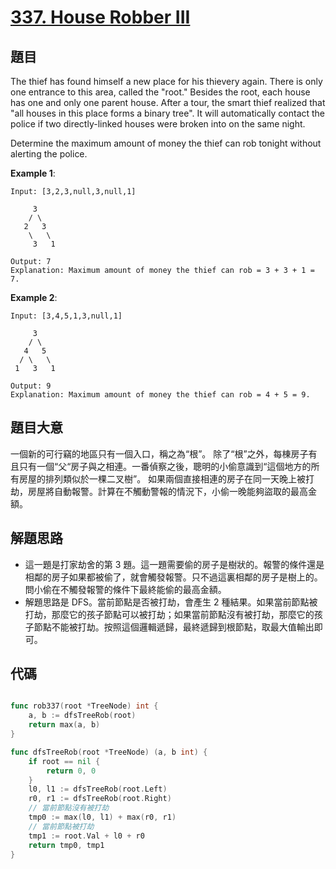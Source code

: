 # [337. House Robber III](https://leetcode.com/problems/house-robber-iii/)



## 題目

The thief has found himself a new place for his thievery again. There is only one entrance to this area, called the "root." Besides the root, each house has one and only one parent house. After a tour, the smart thief realized that "all houses in this place forms a binary tree". It will automatically contact the police if two directly-linked houses were broken into on the same night.

Determine the maximum amount of money the thief can rob tonight without alerting the police.

**Example 1**:

```
Input: [3,2,3,null,3,null,1]

     3
    / \
   2   3
    \   \ 
     3   1

Output: 7 
Explanation: Maximum amount of money the thief can rob = 3 + 3 + 1 = 7.
```

**Example 2**:

```
Input: [3,4,5,1,3,null,1]

     3
    / \
   4   5
  / \   \ 
 1   3   1

Output: 9
Explanation: Maximum amount of money the thief can rob = 4 + 5 = 9.
```

## 題目大意

一個新的可行竊的地區只有一個入口，稱之為“根”。 除了“根”之外，每棟房子有且只有一個“父“房子與之相連。一番偵察之後，聰明的小偷意識到“這個地方的所有房屋的排列類似於一棵二叉樹”。 如果兩個直接相連的房子在同一天晚上被打劫，房屋將自動報警。計算在不觸動警報的情況下，小偷一晚能夠盜取的最高金額。


## 解題思路

- 這一題是打家劫舍的第 3 題。這一題需要偷的房子是樹狀的。報警的條件還是相鄰的房子如果都被偷了，就會觸發報警。只不過這裏相鄰的房子是樹上的。問小偷在不觸發報警的條件下最終能偷的最高金額。
- 解題思路是 DFS。當前節點是否被打劫，會產生 2 種結果。如果當前節點被打劫，那麼它的孩子節點可以被打劫；如果當前節點沒有被打劫，那麼它的孩子節點不能被打劫。按照這個邏輯遞歸，最終遞歸到根節點，取最大值輸出即可。

## 代碼

```go

func rob337(root *TreeNode) int {
	a, b := dfsTreeRob(root)
	return max(a, b)
}

func dfsTreeRob(root *TreeNode) (a, b int) {
	if root == nil {
		return 0, 0
	}
	l0, l1 := dfsTreeRob(root.Left)
	r0, r1 := dfsTreeRob(root.Right)
	// 當前節點沒有被打劫
	tmp0 := max(l0, l1) + max(r0, r1)
	// 當前節點被打劫
	tmp1 := root.Val + l0 + r0
	return tmp0, tmp1
}

```